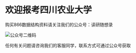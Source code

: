 # 欢迎报考四川农业大学

购买866数据结构资料请关注我们的公众号：读研随想录

![公众号二维码](README.assets/公众号二维码-17007381191781.jpg)

任何有关问题请咨询我们的客服同学，联系方式可通过公众号获取
